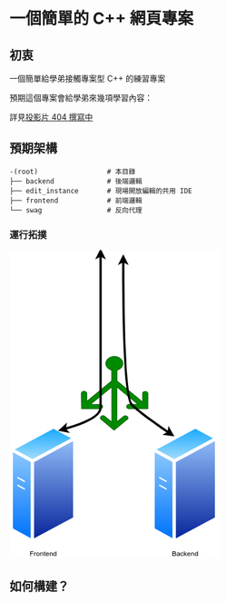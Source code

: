 # 一個簡單的 C++ 網頁專案

## 初衷
一個簡單給學弟接觸專案型 C++ 的練習專案

預期這個專案會給學弟來幾項學習內容：

詳見[投影片 404 撰寫中](/foo/bar/DUMMMMMY)

## 預期架構
```
-(root)                 # 本目錄
├── backend             # 後端邏輯
├── edit_instance       # 現場開放編輯的共用 IDE
├── frontend            # 前端邏輯
└── swag                # 反向代理
```

### 運行拓撲
![](arch/topology.png)

## 如何構建？


